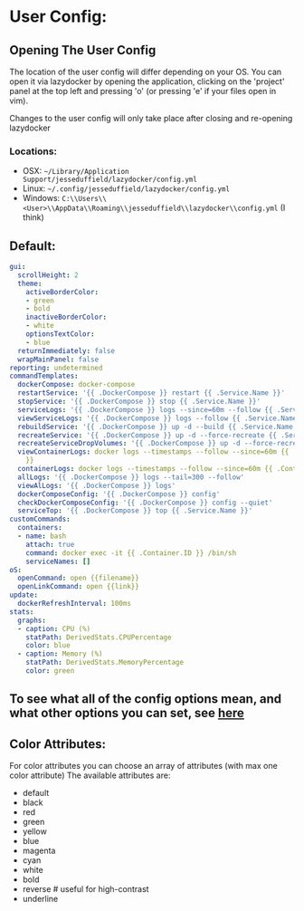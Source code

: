 # User Config:

## Opening The User Config

The location of the user config will differ depending on your OS. You can open it via lazydocker by opening the application, clicking on the 'project' panel at the top left and pressing 'o' (or pressing 'e' if your files open in vim).

Changes to the user config will only take place after closing and re-opening lazydocker

### Locations:
- OSX: `~/Library/Application Support/jesseduffield/lazydocker/config.yml`
- Linux: `~/.config/jesseduffield/lazydocker/config.yml`
- Windows: `C:\\Users\\<User>\\AppData\\Roaming\\jesseduffield\\lazydocker\\config.yml` (I think)

## Default:

```yml
gui:
  scrollHeight: 2
  theme:
    activeBorderColor:
    - green
    - bold
    inactiveBorderColor:
    - white
    optionsTextColor:
    - blue
  returnImmediately: false
  wrapMainPanel: false
reporting: undetermined
commandTemplates:
  dockerCompose: docker-compose
  restartService: '{{ .DockerCompose }} restart {{ .Service.Name }}'
  stopService: '{{ .DockerCompose }} stop {{ .Service.Name }}'
  serviceLogs: '{{ .DockerCompose }} logs --since=60m --follow {{ .Service.Name }}'
  viewServiceLogs: '{{ .DockerCompose }} logs --follow {{ .Service.Name }}'
  rebuildService: '{{ .DockerCompose }} up -d --build {{ .Service.Name }}'
  recreateService: '{{ .DockerCompose }} up -d --force-recreate {{ .Service.Name }}'
  recreateServiceDropVolumes: '{{ .DockerCompose }} up -d --force-recreate --renew-anon-volumes {{ .Service.Name }}'
  viewContainerLogs: docker logs --timestamps --follow --since=60m {{ .Container.ID
    }}
  containerLogs: docker logs --timestamps --follow --since=60m {{ .Container.ID }}
  allLogs: '{{ .DockerCompose }} logs --tail=300 --follow'
  viewAlLogs: '{{ .DockerCompose }} logs'
  dockerComposeConfig: '{{ .DockerCompose }} config'
  checkDockerComposeConfig: '{{ .DockerCompose }} config --quiet'
  serviceTop: '{{ .DockerCompose }} top {{ .Service.Name }}'
customCommands:
  containers:
  - name: bash
    attach: true
    command: docker exec -it {{ .Container.ID }} /bin/sh
    serviceNames: []
oS:
  openCommand: open {{filename}}
  openLinkCommand: open {{link}}
update:
  dockerRefreshInterval: 100ms
stats:
  graphs:
  - caption: CPU (%)
    statPath: DerivedStats.CPUPercentage
    color: blue
  - caption: Memory (%)
    statPath: DerivedStats.MemoryPercentage
    color: green
```

## To see what all of the config options mean, and what other options you can set, see [here](https://godoc.org/github.com/jesseduffield/lazydocker/pkg/config)

## Color Attributes:

For color attributes you can choose an array of attributes (with max one color attribute)
The available attributes are:

- default
- black
- red
- green
- yellow
- blue
- magenta
- cyan
- white
- bold
- reverse # useful for high-contrast
- underline
